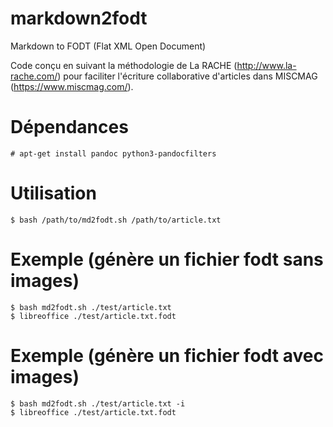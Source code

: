 # markdown2fodt
Markdown to FODT (Flat XML Open Document)

Code conçu en suivant la méthodologie de La RACHE (http://www.la-rache.com/) 
pour faciliter l'écriture collaborative d'articles dans MISCMAG (https://www.miscmag.com/).

# Dépendances

```
# apt-get install pandoc python3-pandocfilters
```

# Utilisation

```
$ bash /path/to/md2fodt.sh /path/to/article.txt
```

# Exemple (génère un fichier fodt sans images)

```
$ bash md2fodt.sh ./test/article.txt
$ libreoffice ./test/article.txt.fodt
```

# Exemple (génère un fichier fodt avec images)

```
$ bash md2fodt.sh ./test/article.txt -i
$ libreoffice ./test/article.txt.fodt
```
